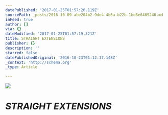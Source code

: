 ```yaml
---
datePublished: '2017-01-25T01:57:20.119Z'
sourcePath: _posts/2016-10-09-abe204b2-9de4-4b5a-b22b-1bd6e6409246.md
inFeed: true
author: []
via: {}
dateModified: '2017-01-25T01:57:19.321Z'
title: STRAIGHT EXTENSIONS
publisher: {}
description: ''
starred: false
datePublishedOriginal: '2016-10-23T01:12:17.148Z'
_context: 'http://schema.org'
_type: Article

---
```

![](https://the-grid-user-content.s3-us-west-2.amazonaws.com/e392ba13-51cc-409f-a4cb-8f724a92e66d.jpg)

# _**STRAIGHT EXTENSIONS**_